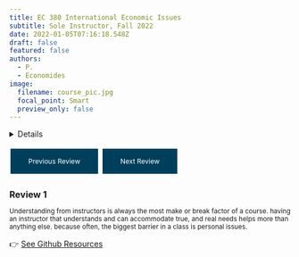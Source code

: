 ```yaml
---
title: EC 380 International Economic Issues
subtitle: Sole Instructor, Fall 2022
date: 2022-01-05T07:16:18.548Z
draft: false
featured: false
authors:
  - P.
  - Economides
image:
  filename: course_pic.jpg
  focal_point: Smart
  preview_only: false
---
```


<details>
Exchange across international boundaries, theory of comparative advantage, balance of payments and adjustments, international financial movements, exchange rates and international financial institutions, trade restrictions and policy. I split this course into three components: (i) Trade Theory - using the older models to highlight the gains from trade and potential ambiguity of labor market outcomes, (ii) Trade Policy - shifts us away from extremes of autarky and free trade to varying degrees of trade openness through tariff rate adjustments and import quotas, and (iii) Global Finance - provides a broad understanding of exchange rate movements and associated monetary policy. The Balance of Payments acts as our set of indicators for the state of the economy. 

<font size= "3">
  <summary>Details</summary>
           <p></br>19/59 responses across two surveys. End of term comments included:
  </p>
</font>
         </details>
         
<style>
  .button {
    background-color: #003f5c;
    border: none;
    color: white;
    padding: 15px 32px;
    text-align: center;
    text-decoration: none;
    display: inline-block;
    font-size: 12px;
    margin: 4px 2px;
    cursor: pointer;
  }
  
  #reviewText {
  font-size: smaller;
}
  
  #reviewTitle {
  font-size: medium;
}
</style>

<a class="button" onclick="previousReview()">Previous Review</a>
<a class="button" onclick="nextReview()">Next Review</a>

<script>
  var currentReview = 0;
  var reviews = [
    {
      "title": "Review 1",
      "text": "Understanding from instructors is always the most make or break factor of a course. having an instructor that understands and can accommodate true, and real needs helps more than anything else. because often, the biggest barrier in a class is personal issues."
    },
    {
      "title": "Review 2",
      "text": "Professor Economides is more than willing to give feedback and answer any questions. This helped so much during the course as an online econ course can be very difficult. I'm so grateful for the feedback."
    },
    {
      "title": "Review 3",
      "text": "He always answers so fast!!"
    },
    {
      "title": "Review 4",
      "text": "Very detailed lectures."
    },
    {
      "title": "Review 5",
      "text": "good textbook and really awesome lectures"
    },
    {
      "title": "Review 6",
      "text": "for an online course he did well"
    },
    {
      "title": "Review 7",
      "text": "Instructor Economides was really good about reaching out either through course announcements or personal messages on canvas as to any questions or struggles we were having."
    },
  {
      "title": "Review 8",
      "text": "well organized class"
    },
  {
      "title": "Review 9",
      "text": "The assignments were a challenging mix of the lectures and book, but no answer was left unknown. To grasp the class in its entirety, each lecture and chapter needed to be read. This was great for my overall learning."
    },
   {
      "title": "Review 10",
      "text": "I've never had an instructor before who coupled so well being incredibly kind and accessible and supportive with also challenging me to constantly keep working to improve--whether it's a better data cleaning strategy or piece of code or conceptual understanding (even if Mas-Colell is still beyond me). I learned more in this class than any other class that I've taken, all due to a combination of immense patience and high standards, which combined to both demand and facilitate high-quality work."
    },
      "title": "Review 11",
      "text": "The assignments were not too hard but the midterm was extremely difficult. There are too many lectures for only 27 questions with no midterm review. I did very well on assignments but bad on the midterm because it was extremely difficult not becasue I didn’t prepare."
    },
      "title": "Review 12",
      "text": "I really wish I had had more practice problems to really practice the material we were learning. I think that would have been really helpful. Using the modules section on Canvas to also show what we were reviewing for the week and also link the recordings would also have helped a lot. He did start to do it later in the course."
    },
      "title": "Review 13",
      "text": "It could've been just me but sometimes I felt like some of the PBS questions were a little confusing in their wording but nothing crazy."
    },
      "title": "Review 14",
      "text": "I just felt alone at times. There was never really the instructor/student connection. This can be hard in an asynchronous class but in most of my other online courses, I have had a better connection."
    },
      "title": "Review 15",
      "text": "The think the coursework was fine but it did get somewhat tedious as all the assignments were problem sets following the same structure. Some other formats of assignment such as writing/creative assignment could make learning the material a bit more engaging."
    },
      "title": "Review 16",
      "text": "(Q:Please say more about how none of the teaching elements above need improvement to help your learning.) Nothing did, class is challenging but prof is fun."
    },
      "title": "Review 17",
      "text": "Professor Economides was really helpful and I'm so grateful he was able to meet me outside his normal office hours. It really helped to meet in office hours and ask all my questions. It was also nice to learn more about Brexit and the actual affects it can have on the world economy, as I don't think people really know how crazy the entire situation is."
    },
  ];

  function previousReview() {
    currentReview--;
    if (currentReview < 0) {
      currentReview = reviews.length - 1;
    }
    displayReview();
  }

  function nextReview() {
    currentReview++;
    if (currentReview >= reviews.length) {
      currentReview = 0;
    }
    displayReview();
  }

  function displayReview() {
    document.getElementById("reviewTitle").innerHTML = reviews[currentReview].title;
    document.getElementById("reviewText").innerHTML = reviews[currentReview].text;
  }
</script>
  
<h2 id="reviewTitle">Review 1</h2>
<p id="reviewText">	Understanding from instructors is always the most make or break factor of a course. having an instructor that understands and can accommodate true, and real needs helps more than anything else. because often, the biggest barrier in a class is personal issues.</p>
         

👉 [See Github Resources](https://github.com/peconomi/EC380_International)
